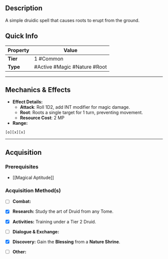 ## Description
 A simple druidic spell that causes roots to erupt from the ground.

## Quick Info
| Property | Value                        |
| -------- | ---------------------------- |
| **Tier** | 1 #Common                    |
| **Type** | #Active #Magic #Nature #Root |

---

## Mechanics & Effects
- **Effect Details:**
    - **Attack**: Roll 1D2, add INT modifier for magic damage.
    - **Root**: Roots a single target for 1 turn, preventing movement.
    - **Resource Cost**: 2 MP
- **Range:**
```
[o][x][x]
```

---

## Acquisition
### Prerequisites
- [[Magical Aptitude]]

### Acquisition Method(s)
- [ ] **Combat:** 
- [x] **Research:** Study the art of Druid from any Tome.
- [x] **Activities:** Training under a Tier 2 Druid.
- [ ] **Dialogue & Exchange:** 
- [x] **Discovery:** Gain the **Blessing** from a **Nature Shrine**.
- [ ] **Other:** 

